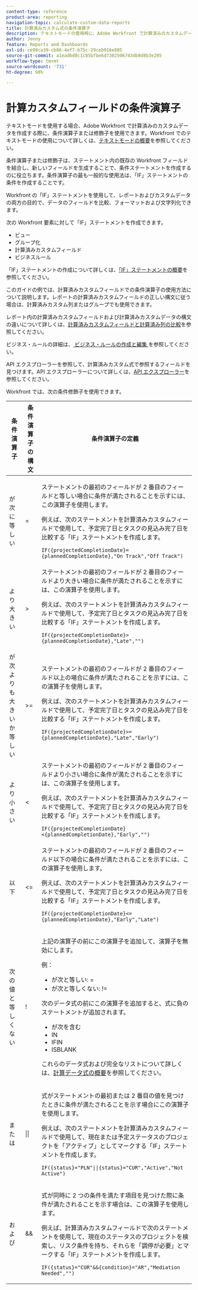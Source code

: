 ```yaml
---
content-type: reference
product-area: reporting
navigation-topic: calculate-custom-data-reports
title: 計算済みカスタム式の条件演算子
description: テキストモードの使用時に、Adobe Workfront で計算済みのカスタムデータを作成する際に、条件演算子または修飾子を使用できます。
author: Jenny
feature: Reports and Dashboards
exl-id: ce98ca39-cb86-4ef7-b75c-29ceb916e885
source-git-commit: a1ead6d0c1c85bfbe6d7302506743db8d8b3e205
workflow-type: tm+mt
source-wordcount: '731'
ht-degree: 98%

---
```


# 計算カスタムフィールドの条件演算子

<!-- Audited: 2/2024 -->

テキストモードを使用する場合、Adobe Workfront で計算済みのカスタムデータを作成する際に、条件演算子または修飾子を使用できます。Workfront でのテキストモードの使用について詳しくは、[テキストモードの概要](../../../reports-and-dashboards/reports/text-mode/understand-text-mode.md)を参照してください。

条件演算子または修飾子は、ステートメント内の既存の Workfront フィールドを結合し、新しいフィールドを生成することで、条件ステートメントを作成するのに役立ちます。条件演算子の最も一般的な使用法は、「IF」ステートメントの条件を作成することです。

Workfront の「IF」ステートメントを使用して、レポートおよびカスタムデータの両方の目的で、データのフィールドを比較、フォーマットおよび文字列化できます。

次の Workfront 要素に対して「IF」ステートメントを作成できます。

* ビュー
* グループ化
* 計算済みカスタムフィールド
* ビジネスルール

「IF」ステートメントの作成について詳しくは、[「IF」ステートメントの概要](../../../reports-and-dashboards/reports/calc-cstm-data-reports/if-statements-overview.md)を参照してください。

このガイドの例では、計算済みカスタムフィールドでの条件演算子の使用方法について説明します。レポートの計算済みカスタムフィールドの正しい構文に従う場合は、計算済みカスタム列またはグループでも使用できます。

レポート内の計算済みカスタムフィールドおよび計算済みカスタムデータの構文の違いについて詳しくは、[計算済みカスタムフィールドと計算済み列の比較](../../../reports-and-dashboards/reports/calc-cstm-data-reports/calculated-custom-fields-calculated-columns.md)を参照してください。

ビジネス・ルールの詳細は、[ ビジネス・ルールの作成と編集 ](/help/quicksilver/administration-and-setup/set-up-workfront/configure-system-defaults/business-rules.md) を参照してください。

API エクスプローラーを参照して、計算済みカスタム式で参照するフィールドを見つけます。API エクスプローラーについて詳しくは、[API エクスプローラー](../../../wf-api/general/api-explorer.md)を参照してください。

Workfront では、次の条件修飾子を使用できます。

<table style="table-layout:auto"> 
 <col> 
 <col> 
 <col> 
 <thead> 
  <tr> 
   <th>条件演算子</th> 
   <th>条件演算子の構文</th> 
   <th>条件演算子の定義</th> 
  </tr> 
 </thead> 
 <tbody> 
  <tr> 
   <td>が次に等しい</td> 
   <td>= </td> 
   <td> <p>ステートメントの最初のフィールドが 2 番目のフィールドと等しい場合に条件が満たされることを示すには、この演算子を使用します。</p> <p>例えば、次のステートメントを計算済みカスタムフィールドで使用して、予定完了日とタスクの見込み完了日を比較する「IF」ステートメントを作成します。 </p><p><code>IF({projectedCompletionDate}={plannedCompletionDate},"On Track","Off Track")</code></p> </td> 
  </tr> 
  <tr> 
   <td>より大きい </td> 
   <td>&gt; </td> 
   <td>ステートメントの最初のフィールドが 2 番目のフィールドより大きい場合に条件が満たされることを示すには、この演算子を使用します。 <p>例えば、次のステートメントを計算済みカスタムフィールドで使用して、予定完了日とタスクの見込み完了日を比較する「IF」ステートメントを作成します。 </p><p><code>IF({projectedCompletionDate}&gt;{plannedCompletionDate},"Late","")</code></p></td> 
  </tr> 
  <tr> 
   <td>が次よりも大きいか等しい </td> 
   <td>&gt;= </td> 
   <td>ステートメントの最初のフィールドが 2 番目のフィールド以上の場合に条件が満たされることを示すには、この演算子を使用します。 <p>例えば、次のステートメントを計算済みカスタムフィールドで使用して、予定完了日とタスクの見込み完了日を比較する「IF」ステートメントを作成します。 </p><p><code>IF({projectedCompletionDate}&gt;={plannedCompletionDate},"Late","Early")</code></p></td> 
  </tr> 
  <tr> 
   <td>より小さい </td> 
   <td>&lt; </td> 
   <td>ステートメントの最初のフィールドが 2 番目のフィールドより小さい場合に条件が満たされることを示すには、この演算子を使用します。 <p>例えば、次のステートメントを計算済みカスタムフィールドで使用して、予定完了日とタスクの見込み完了日を比較する「IF」ステートメントを作成します。 </p><p><code>IF({projectedCompletionDate}&lt;{plannedCompletionDate},"Early","")</code></p></td> 
  </tr> 
  <tr> 
   <td>以下 </td> 
   <td>&lt;= </td> 
   <td>ステートメントの最初のフィールドが 2 番目のフィールド以下の場合に条件が満たされることを示すには、この演算子を使用します。 <p>例えば、次のステートメントを計算済みカスタムフィールドで使用して、予定完了日とタスクの見込み完了日を比較する「IF」ステートメントを作成します。 </p><p><code>IF({projectedCompletionDate}&lt;={plannedCompletionDate},"Early","Late")</code></p></td> 
  </tr> 
  <tr> 
   <td>次の値と等しくない </td> 
   <td>! </td> 
   <td> <p>上記の演算子の前にこの演算子を追加して、演算子を無効にします。 </p> <p>例： </p> 
    <ul> 
     <li>が次と等しい: = </li> 
     <li>が次と等しくない: != </li> 
    </ul> <p>次のデータ式の前にこの演算子を追加すると、式に負のステートメントが追加されます。 </p> 
    <ul> 
     <li>が次を含む </li> 
     <li>IN </li> 
     <li>IFIN </li> 
     <li>ISBLANK </li> 
    </ul> <p>これらのデータ式および完全なリストについて詳しくは、<a href="../../../reports-and-dashboards/reports/calc-cstm-data-reports/calculated-data-expressions.md" class="MCXref xref">計算データ式の概要</a>を参照してください。 </p> </td> 
  </tr> 
  <tr> 
   <td>または </td> 
   <td>|| </td> 
   <td> <p>式がステートメントの最初または 2 番目の値を見つけたときに条件が満たされることを示す場合にこの演算子を使用します。 </p> <p>例えば、次のステートメントを計算済みカスタムフィールドで使用して、現在または予定ステータスのプロジェクトを「アクティブ」としてマークする「IF」ステートメントを作成します。 </p><p><code>IF({status}="PLN"||{status}="CUR","Active","Not Active")</code></p> </td> 
  </tr> 
  <tr> 
   <td>および </td> 
   <td>&amp;&amp; </td> 
   <td> <p>式が同時に 2 つの条件を満たす項目を見つけた際に条件が満たされることを示す場合は、この演算子を使用します。 </p> <p>例えば、計算済みカスタムフィールドで次のステートメントを使用して、現在のステータスのプロジェクトを検索し、リスク条件を持ち、それらを「調停が必要」とマークする「IF」ステートメントを作成します。 </p><p><code>IF({status}="CUR"&&{condition}="AR","Mediation Needed","")</code></p> </td> 
  </tr> 
 </tbody> 
</table>

